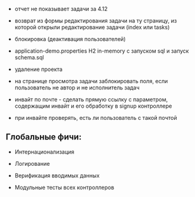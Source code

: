 * отчет не показывает задачи за 4.12

* возврат из формы редактирования задачи на ту страницу, из которой открыли редактирование задачи (index или tasks)

* блокировка (деактивация пользователей)

* application-demo.properties
  H2 in-memory с запуском sql и запуск schema.sql

* удаление проекта 

* на странице просмотра задачи заблокировать поля, если пользователь не автор и не исполнитель задач

* инвайт по почте - сделать прямую ссылку с параметром, содержащим инвайт и его обработку в signup контроллере

* при инвайте проверять, есть ли пользователь с такой почтой

## Глобальные фичи:

* Интернационализация

* Логирование

* Верификация вводимых данных

* Модульные тесты всех контроллеров


